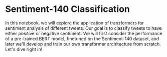 # Sentiment-140 Classification


In this notebook, we will explore the application of transformers for sentiment analysis of different tweets. Our goal is to classify tweets to have either positive or negative sentiment. We will first consider the performance of a pre-trained BERT model, finetuned on the Sentiment-140 dataset, and later we'll develop and train our own transformer architecture from scratch. Let's dive right in!
